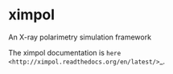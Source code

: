 # ximpol

An X-ray polarimetry simulation framework

The ximpol documentation is `here <http://ximpol.readthedocs.org/en/latest/>`_.
